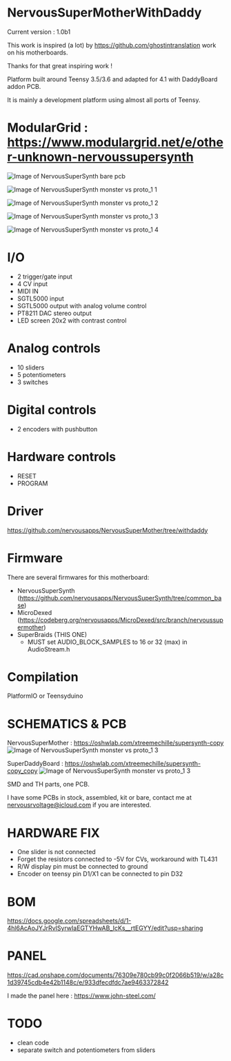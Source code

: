 # NervousSuperMotherWithDaddy

Current version : 1.0b1

This work is inspired (a lot) by https://github.com/ghostintranslation work on his motherboards.

Thanks for that great inspiring work !

Platform built around Teensy 3.5/3.6 and adapted for 4.1 with DaddyBoard addon PCB.

It is mainly a development platform using almost all ports of Teensy.

# ModularGrid : https://www.modulargrid.net/e/other-unknown-nervoussupersynth

![Image of NervousSuperSynth bare pcb](https://github.com/nervousapps/NervousSuperSynth/raw/proto_1/images/bare_pcb.png)

![Image of NervousSuperSynth monster vs proto_1 1](https://github.com/nervousapps/NervousSuperSynth/blob/proto_1/images/monstervsproto1_1.png)

![Image of NervousSuperSynth monster vs proto_1 2](https://github.com/nervousapps/NervousSuperSynth/blob/proto_1/images/monstervsproto1_2.png)

![Image of NervousSuperSynth monster vs proto_1 3](https://github.com/nervousapps/NervousSuperSynth/blob/proto_1/images/monstervsproto1_3.png)

![Image of NervousSuperSynth monster vs proto_1 4](https://github.com/nervousapps/NervousSuperSynth/blob/proto_1/images/monstervsproto1_4.png)

# I/O
- 2 trigger/gate input
- 4 CV input
- MIDI IN
- SGTL5000 input
- SGTL5000 output with analog volume control
- PT8211 DAC stereo output
- LED screen 20x2 with contrast control

# Analog controls
- 10 sliders
- 5 potentiometers
- 3 switches

# Digital controls
- 2 encoders with pushbutton

# Hardware controls
- RESET
- PROGRAM

# Driver
https://github.com/nervousapps/NervousSuperMother/tree/withdaddy

# Firmware
There are several firmwares for this motherboard:
- NervousSuperSynth (https://github.com/nervousapps/NervousSuperSynth/tree/common_base)
- MicroDexed (https://codeberg.org/nervousapps/MicroDexed/src/branch/nervoussupermother)
- SuperBraids (THIS ONE)
    - MUST set AUDIO_BLOCK_SAMPLES to 16 or 32 (max) in AudioStream.h

# Compilation
PlatformIO or Teensyduino

# SCHEMATICS & PCB
NervousSuperMother : https://oshwlab.com/xtreemechille/supersynth-copy
![Image of NervousSuperSynth monster vs proto_1 3](https://image.easyeda.com/histories/3226f8f64cd142eb9272e89193aaf473.png)

SuperDaddyBoard : https://oshwlab.com/xtreemechille/supersynth-copy_copy
![Image of NervousSuperSynth monster vs proto_1 3](https://image.easyeda.com/histories/089716ea3f2345f78fa68dfbae1b574d.png)

SMD and TH parts, one PCB.

I have some PCBs in stock, assembled, kit or bare, contact me at nervousrvoltage@icloud.com if you are interested.

# HARDWARE FIX
- One slider is not connected
- Forget the resistors connected to -5V for CVs, workaround with TL431
- R/W display pin must be connected to ground
- Encoder on teensy pin D1/X1 can be connected to pin D32

# BOM
https://docs.google.com/spreadsheets/d/1-4hl6AcAoJYJrRvISyrwIaEGTYHwAB_IcKs__rtEGYY/edit?usp=sharing

# PANEL
https://cad.onshape.com/documents/76309e780cb99c0f2066b519/w/a28c1d39745cdb4e42b1148c/e/933dfecdfdc7ae9463372842

I made the panel here : https://www.john-steel.com/

# TODO
- clean code
- separate switch and potentiometers from sliders
